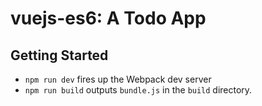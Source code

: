 # vuejs-es6: A Todo App

## Getting Started
* `npm run dev` fires up the Webpack dev server
* `npm run build` outputs `bundle.js` in the `build` directory.
